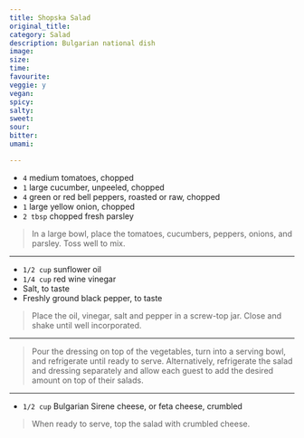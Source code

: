 ```yaml
---
title: Shopska Salad
original_title:
category: Salad
description: Bulgarian national dish
image:
size:
time:
favourite:
veggie: y
vegan:
spicy:
salty:
sweet:
sour:
bitter:
umami:

---
```


<!---
Here down is where you want steps/ingredients. An example of a step is:
---

* `1/4 cup` Soy Sauce
* `1/4 cup` Mirin
* `1/4 cup` Sake
* `1 tsp` Sugar

>In a small saucepan, combine all the ingredients for the marinade

---
Note the triple dashes, paragraph spaces, back dashes and other formatting.
-->

* `4` medium tomatoes, chopped
* `1` large cucumber, unpeeled, chopped
* `4` green or red bell peppers, roasted or raw, chopped
* `1` large yellow onion, chopped
* `2 tbsp` chopped fresh parsley

>In a large bowl, place the tomatoes, cucumbers, peppers, onions, and parsley. Toss well to mix.

---

* `1/2 cup` sunflower oil
* `1/4 cup` red wine vinegar
* Salt, to taste
* Freshly ground black pepper, to taste

>Place the oil, vinegar, salt and pepper in a screw-top jar. Close and shake until well incorporated.

---

>Pour the dressing on top of the vegetables, turn into a serving bowl, and refrigerate until ready to serve. Alternatively, refrigerate the salad and dressing separately and allow each guest to add the desired amount on top of their salads.

---

* `1/2 cup` Bulgarian Sirene cheese, or feta cheese, crumbled

>When ready to serve, top the salad with crumbled cheese.